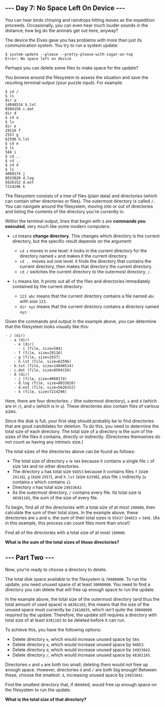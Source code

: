## --- Day 7: No Space Left On Device ---

You can hear birds chirping and raindrops hitting leaves as the expedition proceeds. Occasionally, you can even hear much louder sounds in the distance; how big do the animals get out here, anyway?

The device the Elves gave you has problems with more than just its communication system. You try to run a system update:

```
$ system-update --please --pretty-please-with-sugar-on-top
Error: No space left on device
```

Perhaps you can delete some files to make space for the update?

You browse around the filesystem to assess the situation and save the resulting terminal output (your puzzle input). For example:

```
$ cd /
$ ls
dir a
14848514 b.txt
8504156 c.dat
dir d
$ cd a
$ ls
dir e
29116 f
2557 g
62596 h.lst
$ cd e
$ ls
584 i
$ cd ..
$ cd ..
$ cd d
$ ls
4060174 j
8033020 d.log
5626152 d.ext
7214296 k
```

The filesystem consists of a tree of files (plain data) and directories (which can contain other directories or files). The outermost directory is called `/`. You can navigate around the filesystem, moving into or out of directories and listing the contents of the directory you're currently in.

Within the terminal output, lines that begin with `$` are **commands you executed**, very much like some modern computers:

* `cd` means **change directory**. This changes which directory is the current directory, but the specific result depends on the argument:

  * `cd x` moves in one level: it looks in the current directory for the directory named `x` and makes it the current directory.
  * `cd ..` moves out one level: it finds the directory that contains the current directory, then makes that directory the current directory.
  * `cd /` switches the current directory to the outermost directory, `/`.

* `ls` means list. It prints out all of the files and directories immediately contained by the current directory:
  * `123 abc` means that the current directory contains a file named `abc` with size `123`.
  * `dir xyz` means that the current directory contains a directory named `xyz`.

Given the commands and output in the example above, you can determine that the filesystem looks visually like this:

```
- / (dir)
  - a (dir)
    - e (dir)
      - i (file, size=584)
    - f (file, size=29116)
    - g (file, size=2557)
    - h.lst (file, size=62596)
  - b.txt (file, size=14848514)
  - c.dat (file, size=8504156)
  - d (dir)
    - j (file, size=4060174)
    - d.log (file, size=8033020)
    - d.ext (file, size=5626152)
    - k (file, size=7214296)
```

Here, there are four directories: `/` (the outermost directory), `a` and `d` (which are in `/`), and `e` (which is in `a`). These directories also contain files of various sizes.

Since the disk is full, your first step should probably be to find directories that are good candidates for deletion. To do this, you need to determine the total size of each directory. The total size of a directory is the sum of the sizes of the files it contains, directly or indirectly. (Directories themselves do not count as having any intrinsic size.)

The total sizes of the directories above can be found as follows:

* The total size of directory `e` is `584` because it contains a single file `i` of size `584` and no other directories.
* The directory `a` has total size `94853` because it contains files `f` (size `29116`), `g` (size `2557`), and `h.lst` (size `62596`), plus file `i` indirectly (`a` contains `e` which contains `i`).
* Directory `d` has total size `24933642`.
* As the outermost directory, `/` contains every file. Its total size is `48381165`, the sum of the size of every file.

To begin, find all of the directories with a total size of at most `100000`, then calculate the sum of their total sizes. In the example above, these directories are `a` and `e`; the sum of their total sizes is `95437` (`94853` + `584`). (As in this example, this process can count files more than once!)

Find all of the directories with a total size of at most `100000`.

**What is the sum of the total sizes of those directories?**


## --- Part Two ---

Now, you're ready to choose a directory to delete.

The total disk space available to the filesystem is `70000000`. To run the update, you need unused space of at least `30000000`. You need to find a directory you can delete that will free up enough space to run the update.

In the example above, the total size of the outermost directory (and thus the total amount of used space) is `48381165`; this means that the size of the unused space must currently be `21618835`, which isn't quite the `30000000` required by the update. Therefore, the update still requires a directory with total size of at least `8381165` to be deleted before it can run.

To achieve this, you have the following options:

* Delete directory `e`, which would increase unused space by `584`.
* Delete directory `a`, which would increase unused space by `94853`.
* Delete directory `d`, which would increase unused space by `24933642`.
* Delete directory `/`, which would increase unused space by `48381165`.

Directories `e` and `a` are both too small; deleting them would not free up enough space. However, directories `d` and `/` are both big enough! Between these, choose the smallest: `d`, increasing unused space by `24933642`.

Find the smallest directory that, if deleted, would free up enough space on the filesystem to run the update.

**What is the total size of that directory?**